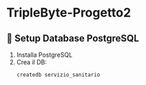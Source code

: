 # TripleByte-Progetto2

## 💾 Setup Database PostgreSQL

1. Installa PostgreSQL
2. Crea il DB:
   ```bash
   createdb servizio_sanitario

